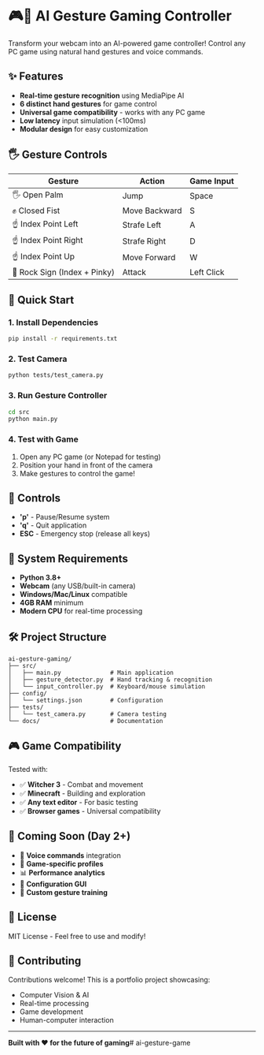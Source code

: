# 🎮🤖 AI Gesture Gaming Controller

Transform your webcam into an AI-powered game controller! Control any PC game using natural hand gestures and voice commands.

## ✨ Features

- **Real-time gesture recognition** using MediaPipe AI
- **6 distinct hand gestures** for game control
- **Universal game compatibility** - works with any PC game
- **Low latency** input simulation (<100ms)
- **Modular design** for easy customization

## 🖐 Gesture Controls

| Gesture | Action | Game Input |
|---------|--------|------------|
| 🖐 Open Palm | Jump | Space |
| ✊ Closed Fist | Move Backward | S |
| ☝️ Index Point Left | Strafe Left | A |
| ☝️ Index Point Right | Strafe Right | D |
| ☝️ Index Point Up | Move Forward | W |
| 🤟 Rock Sign (Index + Pinky) | Attack | Left Click |

## 🚀 Quick Start

### 1. Install Dependencies
```bash
pip install -r requirements.txt
```

### 2. Test Camera
```bash
python tests/test_camera.py
```

### 3. Run Gesture Controller
```bash
cd src
python main.py
```

### 4. Test with Game
1. Open any PC game (or Notepad for testing)
2. Position your hand in front of the camera
3. Make gestures to control the game!

## 🔧 Controls

- **'p'** - Pause/Resume system
- **'q'** - Quit application  
- **ESC** - Emergency stop (release all keys)

## 🎯 System Requirements

- **Python 3.8+**
- **Webcam** (any USB/built-in camera)
- **Windows/Mac/Linux** compatible
- **4GB RAM** minimum
- **Modern CPU** for real-time processing

## 🛠 Project Structure

```
ai-gesture-gaming/
├── src/
│   ├── main.py              # Main application
│   ├── gesture_detector.py  # Hand tracking & recognition
│   └── input_controller.py  # Keyboard/mouse simulation
├── config/
│   └── settings.json        # Configuration
├── tests/
│   └── test_camera.py       # Camera testing
└── docs/                    # Documentation
```

## 🎮 Game Compatibility

Tested with:
- ✅ **Witcher 3** - Combat and movement
- ✅ **Minecraft** - Building and exploration  
- ✅ **Any text editor** - For basic testing
- ✅ **Browser games** - Universal compatibility

## 🔄 Coming Soon (Day 2+)

- 🎤 **Voice commands** integration
- 🎯 **Game-specific profiles** 
- 📊 **Performance analytics**
- 🎨 **Configuration GUI**
- 🤖 **Custom gesture training**

## 📝 License

MIT License - Feel free to use and modify!

## 🤝 Contributing

Contributions welcome! This is a portfolio project showcasing:
- Computer Vision & AI
- Real-time processing
- Game development
- Human-computer interaction

---

**Built with ❤️ for the future of gaming**#   a i - g e s t u r e - g a m e 
 
 
